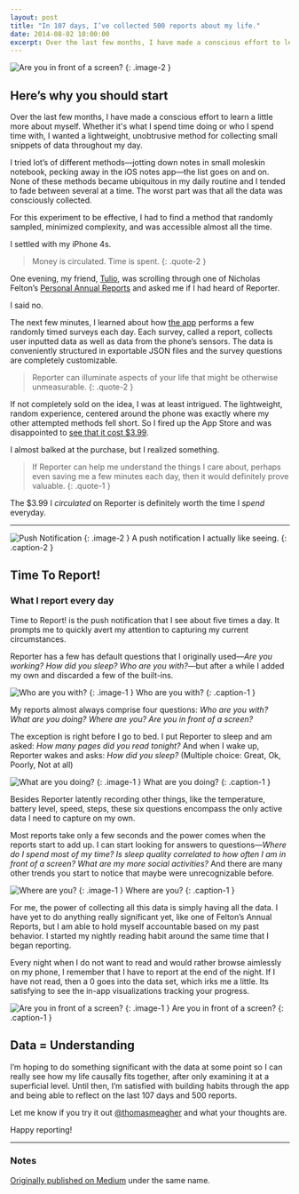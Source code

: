 ```yaml
---
layout: post
title: "In 107 days, I’ve collected 500 reports about my life."
date: 2014-08-02 10:00:00
excerpt: Over the last few months, I have made a conscious effort to learn a little more about myself. Whether it's what I spend time doing or who I spend time with, I wanted a lightweight, unobtrusive method for collecting small snippets of data throughout my day.
---
```


![Are you in front of a screen?](/blog/assets/2014/1/reporter0.png)
{: .image-2 }

## Here’s why you should start

Over the last few months, I have made a conscious effort to learn a little more about myself. Whether it's what I spend time doing or who I spend time with, I wanted a lightweight, unobtrusive method for collecting small snippets of data throughout my day.

I tried lot’s of different methods—jotting down notes in small moleskin notebook, pecking away in the iOS notes app—the list goes on and on. None of these methods became ubiquitous in my daily routine and I tended to fade between several at a time. The worst part was that all the data was consciously collected.

For this experiment to be effective, I had to find a method that randomly sampled, minimized complexity, and was accessible almost all the time.

I settled with my iPhone 4s.

>Money is circulated. Time is spent.
{: .quote-2 }

One evening, my friend, [Tulio](https://www.instagram.com/tuliojarocki/ "Tulio Jarocki"), was scrolling through one of Nicholas Felton’s [Personal Annual Reports](http://feltron.com "Feltron.com") and asked me if I had heard of Reporter.

I said no.

The next few minutes, I learned about how [the app](http://www.reporter-app.com "Reporter for iPhone") performs a few randomly timed surveys each day. Each survey, called a report, collects user inputted data as well as data from the phone’s sensors. The data is conveniently structured in exportable JSON files and the survey questions are completely customizable.

>Reporter can illuminate aspects of your life that might be otherwise unmeasurable.
{: .quote-2 }

If not completely sold on the idea, I was at least intrigued. The lightweight, random experience, centered around the phone was exactly where my other attempted methods fell short. So I fired up the App Store and was disappointed to [see that it cost $3.99](https://itunes.apple.com/us/app/reporter-app/id779697486).

I almost balked at the purchase, but I realized something.

>If Reporter can help me understand the things I care about, perhaps even saving me a few minutes each day, then it would definitely prove valuable.
{: .quote-1 }

The $3.99 I *circulated* on Reporter is definitely worth the time I *spend* everyday.

***

![Push Notification](/blog/assets/2014/1/reporter1.png)
{: .image-2 }
A push notification I actually like seeing.
{: .caption-2 }

## Time To Report!

### What I report every day

Time to Report! is the push notification that I see about five times a day. It prompts me to quickly avert my attention to capturing my current circumstances.

Reporter has a few has default questions that I originally used—*Are you working? How did you sleep? Who are you with?*—but after a while I added my own and discarded a few of the built-ins.

![Who are you with?](/blog/assets/2014/1/reporter2.png)
{: .image-1 }
Who are you with?
{: .caption-1 }

My reports almost always comprise four questions: *Who are you with? What are you doing? Where are you? Are you in front of a screen?*

The exception is right before I go to bed. I put Reporter to sleep and am asked: *How many pages did you read tonight?* And when I wake up, Reporter wakes and asks: *How did you sleep?* (Multiple choice: Great, Ok, Poorly, Not at all)

![What are you doing?](/blog/assets/2014/1/reporter3.png)
{: .image-1 }
What are you doing?
{: .caption-1 }

Besides Reporter latently recording other things, like the temperature, battery level, speed, steps, these six questions encompass the only active data I need to capture on my own.

Most reports take only a few seconds and the power comes when the reports start to add up. I can start looking for answers to questions—*Where do I spend most of my time? Is sleep quality correlated to how often I am in front of a screen? What are my more social activities?* And there are many other trends you start to notice that maybe were unrecognizable before.

![Where are you?](/blog/assets/2014/1/reporter4.png)
{: .image-1 }
Where are you?
{: .caption-1 }

For me, the power of collecting all this data is simply having all the data. I have yet to do anything really significant yet, like one of Felton’s Annual Reports, but I am able to hold myself accountable based on my past behavior. I started my nightly reading habit around the same time that I began reporting.

Every night when I do not want to read and would rather browse aimlessly on my phone, I remember that I have to report at the end of the night. If I have not read, then a 0 goes into the data set, which irks me a little. Its satisfying to see the in-app visualizations tracking your progress.

![Are you in front of a screen?](/blog/assets/2014/1/reporter5.png)
{: .image-1 }
Are you in front of a screen?
{: .caption-1 }

## Data = Understanding

I’m hoping to do something significant with the data at some point so I can really see how my life causally fits together, after only examining it at a superficial level. Until then, I’m satisfied with building habits through the app and being able to reflect on the last 107 days and 500 reports.

Let me know if you try it out [@thomasmeagher](https://twitter.com/thomasmeagher "Thomas Meagher on Twitter") and what your thoughts are.

Happy reporting!

***

### Notes

[Originally published on Medium](https://medium.com/@tfm/in-107-days-ive-collected-500-reports-about-my-life-c4454b9d8456) under the same name.